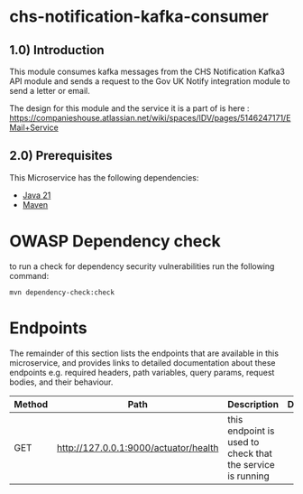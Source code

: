 # chs-notification-kafka-consumer

## 1.0) Introduction

This module consumes kafka messages from the CHS Notification Kafka3 API module and sends a request to the Gov UK Notify integration module to send a letter or email.

The design for this module and the service it is a part of is here : https://companieshouse.atlassian.net/wiki/spaces/IDV/pages/5146247171/EMail+Service

## 2.0) Prerequisites

This Microservice has the following dependencies:

- [Java 21](https://www.oracle.com/java/technologies/downloads/#java21)
- [Maven](https://maven.apache.org/download.cgi)





# OWASP Dependency check

to run a check for dependency security vulnerabilities run the following command:

```shell
mvn dependency-check:check
```

# Endpoints

The remainder of this section lists the endpoints that are available in this microservice, and provides links to
detailed documentation about these endpoints e.g. required headers, path variables, query params, request bodies, and
their behaviour.

| Method | Path     | Description                                 | Documentation                                                                                                                                                                |
|--------|----------|---------------------------------------------|------------------------------------------------------------------------------------------------------------------------------------------------------------------------------|
| GET |  http://127.0.0.1:9000/actuator/health | this endpoint is used to check that the service is running | |


